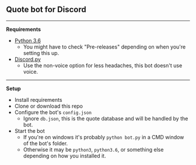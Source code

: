 ## Quote bot for Discord
---

**Requirements**
- [Python 3.6](https://www.python.org/downloads/)
  - You might have to check "Pre-releases" depending on when you're setting this up.
- [Discord.py](https://github.com/Rapptz/discord.py)
  - Use the non-voice option for less headaches, this bot doesn't use voice.
---

**Setup**
- Install requirements
- Clone or download this repo
- Configure the bot's `config.json`
  - Ignore `db.json`, this is the quote database and will be handled by the bot.
- Start the bot
  - If you're on windows it's probably `python bot.py` in a CMD window of the bot's folder.
  - Otherwise it may be `python3`, `python3.6`, or something else depending on how you installed it.
